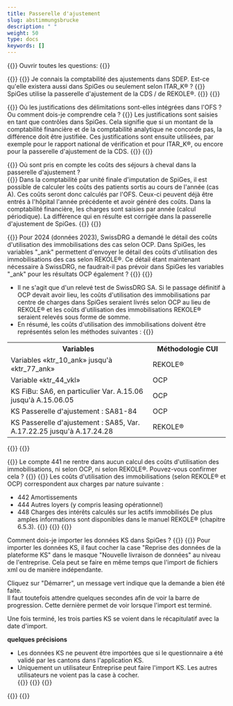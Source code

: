 ```yaml
---
title: Passerelle d'ajustement  
slug: abstimmungsbrucke
description: " "
weight: 50
type: docs
keywords: []
---
```


{{<faqBlock>}}
Ouvrir toutes les questions: {{<collapsibleGroupCommand groupId="abstimmungsbrucke">}}

{{<numberedList>}}
{{<listItem>}}
Je connais la comptabilité des ajustements dans SDEP. Est-ce qu'elle existera aussi dans SpiGes ou seulement selon ITAR_K® ?
{{<collapsibleBlock groupId="abstimmungsbrucke">}}
SpiGes utilise la passerelle d'ajustement de la CDS / de REKOLE®.
{{</collapsibleBlock>}}
{{</listItem>}}

{{<listItem>}}
Où les justifications des délimitations sont-elles intégrées dans l'OFS ? Ou comment dois-je comprendre cela ?
{{<collapsibleBlock groupId="abstimmungsbrucke">}}
Les justifications sont saisies en tant que contrôles dans SpiGes. Cela signifie que si un montant de la comptabilité financière et de la comptabilité analytique ne concorde pas, la différence doit être justifiée. Ces justifications sont ensuite utilisées, par exemple pour le rapport national de vérification et pour ITAR_K®, ou encore pour la passerelle d'ajustement de la CDS.
{{</collapsibleBlock>}}
{{</listItem>}}

{{<listItem>}}
Où sont pris en compte les coûts des séjours à cheval dans la passerelle d'ajustement ?  
{{<collapsibleBlock groupId="abstimmungsbrucke">}}
Dans la comptabilité par unité finale d'imputation de SpiGes, il est possible de calculer les coûts des patients sortis au cours de l'année (cas A). Ces coûts seront donc calculés par l'OFS. Ceux-ci peuvent déjà être entrés à l'hôpital l'année précédente et avoir généré des coûts. Dans la comptabilité financière, les charges sont saisies par année (calcul périodique). La différence qui en résulte est corrigée dans la passerelle d'ajustement de SpiGes.
{{</collapsibleBlock>}}
{{</listItem>}}

{{<listItem>}}
Pour 2024 (données 2023), SwissDRG a demandé le détail des coûts d'utilisation des immobilisations des cas selon OCP. Dans SpiGes, les variables "_ank" permettent d'envoyer le détail des coûts d'utilisation des immobilisations des cas selon REKOLE®.
Ce détail étant maintenant nécessaire à SwissDRG, ne faudrait-il pas prévoir dans SpiGes les variables "_ank" pour les résultats OCP également ?
{{<collapsibleBlock groupId="abstimmungsbrucke">}}
{{<markdown>}}

- Il ne s'agit que d'un relevé test de SwissDRG SA. Si le passage définitif à OCP devait avoir lieu, les coûts d'utilisation des immobilisations par centre de charges dans SpiGes seraient livrés selon OCP au lieu de REKOLE® et les coûts d'utilisation des immobilisations REKOLE® seraient relevés sous forme de somme.
- En résumé, les coûts d'utilisation des immobilisations doivent être représentés selon les méthodes suivantes :
{{</markdown>}}

<table class="w-100">
  <tr>
    <th style="width:65%"> Variables </div></th>
    <th> Méthodologie CUI </th>
  </tr>
  <tr>
    <td> Variables «ktr_10_ank» jusqu'à «ktr_77_ank» </td>
    <td> REKOLE® </td>
  </tr>
  <tr>
    <td> Variable «ktr_44_vkl» </td>
    <td> OCP </td>
  </tr>
  <tr>
    <td> KS FiBu: SA6, en particulier Var. A.15.06 jusqu'à A.15.06.05
 </td>
    <td> OCP </td>
  </tr>
  <tr>
    <td> KS Passerelle d'ajustement : SA81-84
 </td>
    <td> OCP </td>
  </tr>
  <tr>
    <td> KS Passerelle d'ajustement : SA85, Var. A.17.22.25 jusqu'à A.17.24.28
 </td>
    <td> REKOLE® </td>
  </tr>
</table>
{{</collapsibleBlock>}}
{{</listItem>}}

{{<listItem>}}
Le compte 441 ne rentre dans aucun calcul des coûts d'utilisation des immobilisations, ni selon OCP, ni selon REKOLE®. Pouvez-vous confirmer cela ?
{{<collapsibleBlock groupId="abstimmungsbrucke">}}
{{<markdown>}}
Les coûts d'utilisation des immobilisations (selon REKOLE® et OCP) correspondent aux charges par nature suivante :

- 442 Amortissements
- 444 Autres loyers (y compris leasing opérationnel)
- 448 Charges des intérêts calculés sur les actifs immobilisés
De plus amples informations sont disponibles dans le manuel REKOLE® (chapitre 6.5.3).
{{</markdown>}}
{{</collapsibleBlock>}}
{{</listItem>}}

Comment dois-je importer les données KS dans SpiGes ?
{{<collapsibleBlock groupId="abstimmungsbrucke">}}
{{<markdown>}}
Pour importer les données KS, il faut cocher la case "Reprise des données de la plateforme KS" dans le masque "Nouvelle livraison de données" au niveau de l'entreprise. Cela peut se faire en même temps que l'import de fichiers xml ou de manière indépendante.
<!--{{<insertImage image="KS_f.png" class="edge max-w-90">}}-->

Cliquez sur "Démarrer", un message vert indique que la demande a bien été faite.  
Il faut toutefois attendre quelques secondes afin de voir la barre de progression. Cette dernière permet de voir lorsque l'import est terminé.  

Une fois terminé, les trois parties KS se voient dans le récapitulatif avec la date d'import.
<!--{{<insertImage image="KS_Teil_f.png" class="edge max-w-90">}}-->  

**quelques précisions**
- Les données KS ne peuvent être importées que si le questionnaire a été validé par les cantons dans l'application KS.
- Uniquement un utilisateur Entreprise peut faire  l'import KS. Les autres utilisateurs ne voient pas la case à cocher.  
{{</markdown>}}
{{</collapsibleBlock>}}
{{</listItem>}}

{{</numberedList>}}
{{</faqBlock>}}
